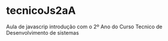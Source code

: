 # tecnicoJs2aA
Aula de javascrip introdução com o 2º Ano do Curso Tecnico de Desenvolvimento de sistemas 
